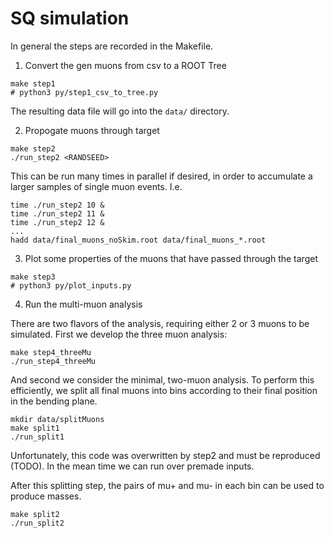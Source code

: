 # SQ simulation

In general the steps are recorded in the Makefile.

1. Convert the gen muons from csv to a ROOT Tree

```
make step1
# python3 py/step1_csv_to_tree.py
```

The resulting data file will go into the `data/` directory.

2. Propogate muons through target

```
make step2
./run_step2 <RANDSEED>
```

This can be run many times in parallel if desired, in order to accumulate a larger samples of single muon events.
I.e.
```
time ./run_step2 10 &
time ./run_step2 11 &
time ./run_step2 12 &
...
hadd data/final_muons_noSkim.root data/final_muons_*.root 
```

3. Plot some properties of the muons that have passed through the target

```
make step3
# python3 py/plot_inputs.py
```

4. Run the multi-muon analysis

There are two flavors of the analysis, requiring either 2 or 3 muons to be simulated. First we develop the three muon analysis:

```
make step4_threeMu
./run_step4_threeMu
```

And second we consider the minimal, two-muon analysis.
To perform this efficiently, we split all final muons into bins according to their final position in the bending plane.

```
mkdir data/splitMuons
make split1
./run_split1
```

Unfortunately, this code was overwritten by step2 and must be reproduced (TODO).  In the mean time we can run over premade inputs.


After this splitting step, the pairs of mu+ and mu- in each bin can be used to produce masses.

```
make split2
./run_split2
```
